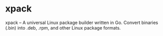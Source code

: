 # xpack
xpack – A universal Linux package builder written in Go. Convert binaries (.bin) into .deb, .rpm, and other Linux package formats.
